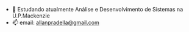 
- 🦁 Estudando atualmente Análise e Desenvolvimento de Sistemas na U.P.Mackenzie
- 📫 email: allanpradella@gmail.com
